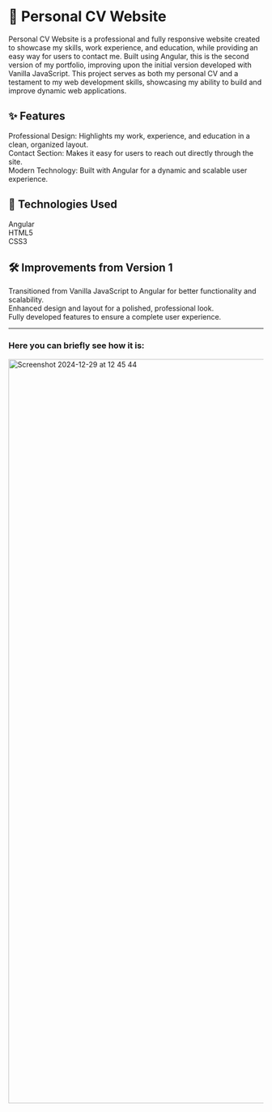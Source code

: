# 💼 Personal CV Website

Personal CV Website is a professional and fully responsive website created to showcase my skills, work experience, and education, while providing an easy way for users to contact me. Built using Angular, this is the second version of my portfolio, improving upon the initial version developed with Vanilla JavaScript. This project serves as both my personal CV and a testament to my web development skills, showcasing my ability to build and improve dynamic web applications.

## ✨ Features
Professional Design: Highlights my work, experience, and education in a clean, organized layout.<br>
Contact Section: Makes it easy for users to reach out directly through the site.<br>
Modern Technology: Built with Angular for a dynamic and scalable user experience.

## 🚀 Technologies Used
Angular<br>
HTML5<br>
CSS3

## 🛠️ Improvements from Version 1
Transitioned from Vanilla JavaScript to Angular for better functionality and scalability.<br>
Enhanced design and layout for a polished, professional look.<br>
Fully developed features to ensure a complete user experience. <hr>

### Here you can briefly see how it is: <br>
<img width="1468" alt="Screenshot 2024-12-29 at 12 45 44" src="https://github.com/user-attachments/assets/675ef3a1-300e-4b69-91ca-5d80bb1bd1d9" />
